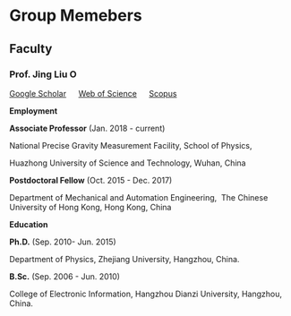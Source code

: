 # **Group Memebers**

## **Faculty**

### **Prof. Jing Liu**    <a href="https://orcid.org/0000-0001-9944-4493"><img alt="ORCID logo" src="https://info.orcid.org/wp-content/uploads/2019/11/orcid_16x16.png" width="16" height="16" /></a>

[Google Scholar](https://scholar.google.com/citations?hl=en&user=HHyXi-8AAAAJ) &emsp; 
[Web of Science](https://webofscience.clarivate.cn/wos/author/record/H-2632-2012) &emsp; 
[Scopus](https://www.scopus.com/authid/detail.uri?authorId=55888785500)


**Employment**

**Associate Professor** (Jan. 2018 - current)

National Precise Gravity Measurement Facility, School of Physics, 

Huazhong University of Science and Technology, Wuhan, China

**Postdoctoral Fellow** (Oct. 2015 - Dec. 2017) 

Department of Mechanical and Automation Engineering, 
​
The Chinese University of Hong Kong, Hong Kong, China

**Education**

**Ph.D.** (Sep. 2010- Jun. 2015)

Department of Physics, Zhejiang University, Hangzhou, China. 

**B.Sc.** (Sep. 2006 - Jun. 2010)

College of Electronic Information, Hangzhou Dianzi University, Hangzhou, China.


